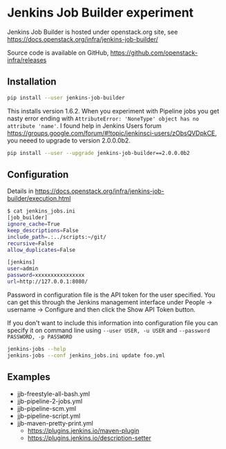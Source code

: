 # Jenkins Job Builder experiment

Jenkins Job Builder is hosted under openstack.org site, see https://docs.openstack.org/infra/jenkins-job-builder/

Source code is available on GitHub, https://github.com/openstack-infra/releases

## Installation

```bash
pip install --user jenkins-job-builder
```
This installs version 1.6.2. When you experiment with Pipeline jobs you get nasty error ending with `AttributeError: 'NoneType' object has no attribute 'name'`. I found help in Jenkins Users forum https://groups.google.com/forum/#!topic/jenkinsci-users/zObsQVDpkCE, you neeed to upgrade to version 2.0.0.0b2.

```bash
pip install --user --upgrade jenkins-job-builder==2.0.0.0b2
```

## Configuration
Details in https://docs.openstack.org/infra/jenkins-job-builder/execution.html
```bash
$ cat jenkins_jobs.ini
[job_builder]
ignore_cache=True
keep_descriptions=False
include_path=.:../scripts:~/git/
recursive=False
allow_duplicates=False

[jenkins]
user=admin
password=xxxxxxxxxxxxxxxx
url=http://127.0.0.1:8080/
```
Password in configuration file is the API token for the user specified. You can get this through the Jenkins management interface under People -> username -> Configure and then click the Show API Token button.

If you don't want to include this information into configuration file you can specify it on command line using `--user USER, -u USER` and `--password PASSWORD, -p PASSWORD`

```bash
jenkins-jobs --help
jenkins-jobs --conf jenkins_jobs.ini update foo.yml
```
## Examples
 * jjb-freestyle-all-bash.yml
 * jjb-pipeline-2-jobs.yml
 * jjb-pipeline-scm.yml
 * jjb-pipeline-script.yml
 * jjb-maven-pretty-print.yml
   * https://plugins.jenkins.io/maven-plugin
   * https://plugins.jenkins.io/description-setter
